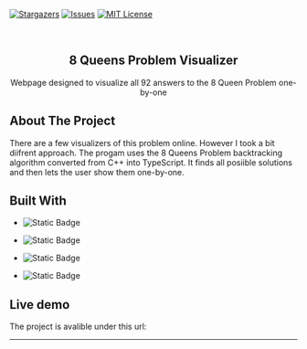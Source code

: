 <a id="readme-top"></a>

[![Stargazers][stars-shield]][stars-url]
[![Issues][issues-shield]][issues-url]
[![MIT License][license-shield]][license-url]

<br />
  <h2 align="center">8 Queens Problem Visualizer</h2>

  <p align="center">
    Webpage designed to visualize all 92 answers to the 8 Queen Problem one-by-one
    <br />
</div>

<!-- ABOUT THE PROJECT -->
## About The Project

There are a few visualizers of this problem online. However I took a bit diifrent approach. The progam uses the 8 Queens Problem backtracking algorithm converted from C++ into TypeScript. It finds all posiible solutions and then lets the user show them one-by-one.

## Built With

* ![Static Badge](https://img.shields.io/badge/HTML-%23E34F26?style=for-the-badge&logo=html5&labelColor=white)

* ![Static Badge](https://img.shields.io/badge/CSS-%231572B6?style=for-the-badge&logo=css3&logoColor=%231572B6&labelColor=white)

* ![Static Badge](https://img.shields.io/badge/JavaScript-%23F7DF1E?style=for-the-badge&logo=javascript&logoColor=%23F7DF1E&labelColor=white)

* ![Static Badge](https://img.shields.io/badge/TypeScript-%233178C6?style=for-the-badge&logo=typescript&logoColor=%233178C6&labelColor=white)

## Live demo

The project is avalible under this url:
<br/>


<hr/>

<!-- MARKDOWN LINKS & IMAGES -->
<!-- https://www.markdownguide.org/basic-syntax/#reference-style-links -->
[contributors-shield]: https://img.shields.io/github/contributors/othneildrew/Best-README-Template.svg?style=for-the-badge
[contributors-url]: https://github.com/othneildrew/Best-README-Template/graphs/contributors
[forks-shield]: https://img.shields.io/github/forks/othneildrew/Best-README-Template.svg?style=for-the-badge
[forks-url]: https://github.com/othneildrew/Best-README-Template/network/members
[stars-shield]: https://img.shields.io/github/stars/othneildrew/Best-README-Template.svg?style=for-the-badge
[stars-url]: https://github.com/othneildrew/Best-README-Template/stargazers
[issues-shield]: https://img.shields.io/github/issues/othneildrew/Best-README-Template.svg?style=for-the-badge
[issues-url]: https://github.com/othneildrew/Best-README-Template/issues
[license-shield]: https://img.shields.io/github/license/othneildrew/Best-README-Template.svg?style=for-the-badge
[license-url]: https://github.com/othneildrew/Best-README-Template/blob/master/LICENSE.txt
[linkedin-shield]: https://img.shields.io/badge/-LinkedIn-black.svg?style=for-the-badge&logo=linkedin&colorB=555
[linkedin-url]: https://linkedin.com/in/othneildrew
[product-screenshot]: images/screenshot.png
[Next.js]: https://img.shields.io/badge/next.js-000000?style=for-the-badge&logo=nextdotjs&logoColor=white
[Next-url]: https://nextjs.org/
[React.js]: https://img.shields.io/badge/React-20232A?style=for-the-badge&logo=react&logoColor=61DAFB
[React-url]: https://reactjs.org/
[Vue.js]: https://img.shields.io/badge/Vue.js-35495E?style=for-the-badge&logo=vuedotjs&logoColor=4FC08D
[Vue-url]: https://vuejs.org/
[Angular.io]: https://img.shields.io/badge/Angular-DD0031?style=for-the-badge&logo=angular&logoColor=white
[Angular-url]: https://angular.io/
[Svelte.dev]: https://img.shields.io/badge/Svelte-4A4A55?style=for-the-badge&logo=svelte&logoColor=FF3E00
[Svelte-url]: https://svelte.dev/
[Laravel.com]: https://img.shields.io/badge/Laravel-FF2D20?style=for-the-badge&logo=laravel&logoColor=white
[Laravel-url]: https://laravel.com
[Bootstrap.com]: https://img.shields.io/badge/Bootstrap-563D7C?style=for-the-badge&logo=bootstrap&logoColor=white
[Bootstrap-url]: https://getbootstrap.com
[JQuery.com]: https://img.shields.io/badge/jQuery-0769AD?style=for-the-badge&logo=jquery&logoColor=white
[JQuery-url]: https://jquery.com 